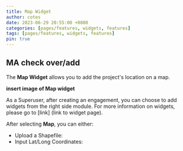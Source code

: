 ```yaml
---
title: Map Widget
author: cotes
date: 2023-06-29 20:55:00 +0800
categories: [pages/features, widgets, features]
tags: [pages/features, widgets, features]
pin: true
---
```


## MA check over/add  

The **Map Widget** allows you to add the project's location on a map. 

  **insert image of Map widget**  
  
As a Superuser, after creating an engagement, you can choose to add widgets from the right side module. For more information on widgets, please go to [link] (link to widget page).

After selecting **Map**, you can either:
- Upload a Shapefile:
- Input Lat/Long Coordinates:
